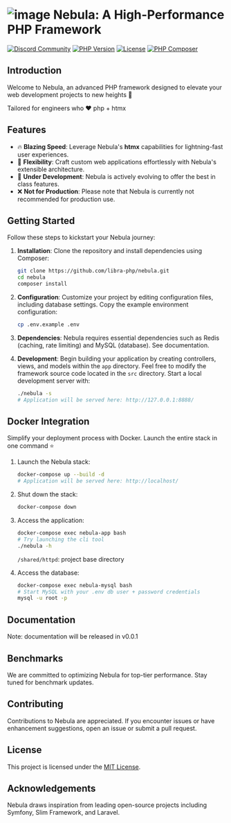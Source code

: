 # ![image](https://avatars.githubusercontent.com/u/99982570?s=28&v=4) Nebula: A High-Performance PHP Framework

[![Discord Community](https://discordapp.com/api/guilds/1139362100821626890/widget.png?style=shield)](https://discord.gg/RMhUmHmNak)
[![PHP Version](https://img.shields.io/badge/php-%3E%3D7.4-8892BF.svg)](https://www.php.net/)
[![License](https://img.shields.io/badge/license-MIT-blue.svg)](https://opensource.org/licenses/MIT)
[![PHP Composer](https://github.com/libra-php/nebula/actions/workflows/php.yml/badge.svg?branch=main)](https://github.com/libra-php/nebula/actions/workflows/php.yml)


## Introduction

Welcome to Nebula, an advanced PHP framework designed to elevate your web development projects to new heights 🚀

Tailored for engineers who ❤️  php + htmx


## Features

- 🔥 **Blazing Speed**: Leverage Nebula's **htmx** capabilities for lightning-fast user experiences.
- 🥷 **Flexibility**: Craft custom web applications effortlessly with Nebula's extensible architecture.
- 👷 **Under Development**: Nebula is actively evolving to offer the best in class features.
- ❌ **Not for Production**: Please note that Nebula is currently not recommended for production use.


## Getting Started

Follow these steps to kickstart your Nebula journey:

1. **Installation**: Clone the repository and install dependencies using Composer:
   ```bash
   git clone https://github.com/libra-php/nebula.git
   cd nebula
   composer install
   ```

2. **Configuration**: Customize your project by editing configuration files, including database settings. Copy the example environment configuration:
   ```bash
   cp .env.example .env
   ```

3. **Dependencies**: Nebula requires essential dependencies such as Redis (caching, rate limiting) and MySQL (database). See documentation.

4. **Development**: Begin building your application by creating controllers, views, and models within the `app` directory. Feel free to modify the framework source code located in the  `src` directory. Start a local development server with:
   ```bash
   ./nebula -s
   # Application will be served here: http://127.0.0.1:8888/
   ```


## Docker Integration

Simplify your deployment process with Docker. Launch the entire stack in one command ⭐

1. Launch the Nebula stack:
   ```bash
   docker-compose up --build -d
   # Application will be served here: http://localhost/
   ```

2. Shut down the stack:
   ```bash
   docker-compose down
   ```

3. Access the application:
   ```bash
   docker-compose exec nebula-app bash
   # Try launching the cli tool
   ./nebula -h
   ```

   `/shared/httpd`: project base directory

4. Access the database:
   ```bash
   docker-compose exec nebula-mysql bash
   # Start MySQL with your .env db user + password credentials
   mysql -u root -p
   ```


## Documentation

Note: documentation will be released in v0.0.1


## Benchmarks

We are committed to optimizing Nebula for top-tier performance. Stay tuned for benchmark updates.


## Contributing

Contributions to Nebula are appreciated. If you encounter issues or have enhancement suggestions, open an issue or submit a pull request.


## License

This project is licensed under the [MIT License](https://github.com/libra-php/nebula/blob/main/LICENSE).


## Acknowledgements

Nebula draws inspiration from leading open-source projects including Symfony, Slim Framework, and Laravel.
